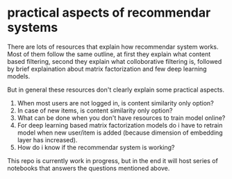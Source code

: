
# practical aspects of recommendar systems

There are lots of resources that explain how recommendar system works.
Most of them follow the same outline, at first they explain what content based
filtering, second they explain what colloborative filtering is, followed by
brief explaination about matrix factorization and few deep learning models.

But in general these resources don't clearly explain some practical aspects.

1. When most users are not logged in, is content similarity only option?
2. In case of new items, is content similarity only option?
3. What can be done when you don't have resources to train model online?
4. For deep learning based matrix factorization models do i have to retrain model
   when new user/item is added (because dimension of embedding layer has increased).
5. How do i know if the recommendar system is working?

This repo is currently work in progress, but in the end it will host series of notebooks that answers the questions mentioned above.
